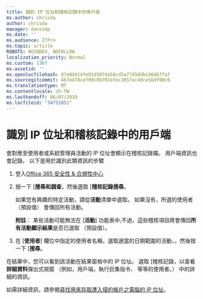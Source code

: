 ```yaml
---
title: 識別 IP 位址和稽核記錄中的用戶端
ms.author: chrisda
author: chrisda
manager: dansimp
ms.date: ''
ms.audience: ITPro
ms.topic: article
ROBOTS: NOINDEX, NOFOLLOW
localization_priority: Normal
ms.custom: 1367
ms.assetid: ''
ms.openlocfilehash: 87e0d414fe02d5074a56cd5a77d50db1464b7faf
ms.sourcegitcommit: 4b7e478ce700c0b781efec3857ac4dce5bdf00c6
ms.translationtype: MT
ms.contentlocale: zh-TW
ms.lasthandoff: 06/07/2019
ms.locfileid: "34752051"
---
```

# <a name="identify-ip-address-and-client-in-audit-logs"></a>識別 IP 位址和稽核記錄中的用戶端

會對應至使用者或系統管理員活動的 IP 位址會顯示在稽核記錄檔。 用戶端資訊也會記錄。 以下是用於識別此類資訊的步驟

1. 登入[Office 365 安全性 & 合規性中心](https://protection.office.com/)

2. 按一下 [**搜尋和調查**，然後選取 [**稽核記錄搜尋**。

   如果您有興趣的特定活動，請從**活動**清單中選取。 如果沒有，所選的使用者 （預設值） 會傳回所有活動。

   **附註**： 某些活動可能無法在 [**活動**] 功能表中;不過，這些稽核項目將會傳回**所有活動顯示結果**是否已選取 （預設值）。

3. 在 [**使用者**] 欄位中指定的使用者名稱，選取適當的日期範圍的活動，，然後按一下 [**搜尋**。

在結果中，您可以看到該活動在結果窗格中的 IP 位址。 選取 [稽核記錄，以查看**詳細資料**彈出式視窗 （例如，用戶端，執行巨集指令、 等等的使用者。） 中的詳細的資訊。

如需詳細資訊，請參閱[尋找用來存取遭入侵的帳戶之電腦的 IP 位址](https://docs.microsoft.com/office365/securitycompliance/auditing-troubleshooting-scenarios#finding-the-ip-address-of-the-computer-used-to-access-a-compromised-account)。
